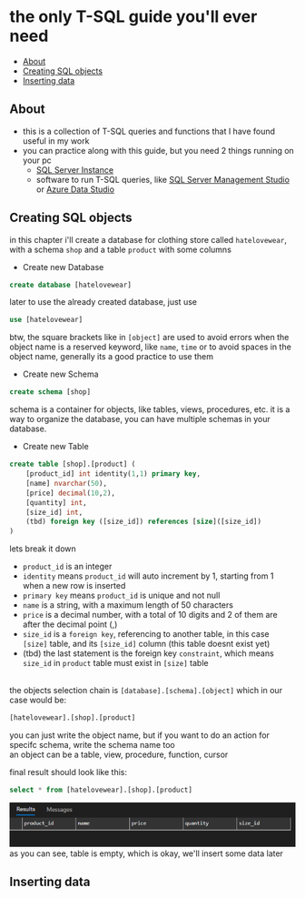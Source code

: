 # the only T-SQL guide you'll ever need

- [About](#About)
- [Creating SQL objects](#Creating-SQL-objects)
- [Inserting data](#Inserting-data)

## About
- this is a collection of T-SQL queries and functions that I have found useful in my work
- you can practice along with this guide, but you need 2 things running on your pc
    - [SQL Server Instance](https://www.microsoft.com/en-us/sql-server/sql-server-downloads)
    - software to run T-SQL queries, like [SQL Server Management Studio](https://docs.microsoft.com/en-us/sql/ssms/download-sql-server-management-studio-ssms?view=sql-server-ver15) or [Azure Data Studio](https://docs.microsoft.com/en-us/sql/azure-data-studio/download-azure-data-studio?view=sql-server-ver15)

## Creating SQL objects
in this chapter i'll create a database for clothing store called `hatelovewear`, with a schema `shop` and a table `product` with some columns

- Create new Database
``` sql 
create database [hatelovewear]
```
later to use the already created database, just use 
``` sql 
use [hatelovewear]
```
btw, the square brackets like in `[object]` are used to avoid errors when the object name is a reserved keyword, like  `name`, `time` or to avoid spaces in the object name, generally its a good practice to use them

- Create new Schema
``` sql
create schema [shop]
```
schema is a container for objects, like tables, views, procedures, etc. it is a way to organize the database, you can have multiple schemas in your database.

- Create new Table <br>
``` sql 
create table [shop].[product] (
    [product_id] int identity(1,1) primary key,
    [name] nvarchar(50),
    [price] decimal(10,2),
    [quantity] int,
    [size_id] int,
    (tbd) foreign key ([size_id]) references [size]([size_id])
)
```
lets break it down
- `product_id` is an integer
- `identity` means `product_id` will auto increment by 1, starting from 1 when a new row is inserted
- `primary key` means `product_id` is unique and not null
- `name` is a string, with a maximum length of 50 characters
- `price` is a decimal number, with a total of 10 digits and 2 of them are after the decimal point (,)
- `size_id` is a `foreign key`, referencing to another table, in this case `[size]` table, and its `[size_id]` column (this table doesnt exist yet)
- (tbd) the last statement is the foreign key `constraint`, which means `size_id` in `product` table must exist in `[size]` table

<br> the objects selection chain is `[database].[schema].[object]` which in our case would be:
``` sql
[hatelovewear].[shop].[product]
```

you can just write the object name, but if you want to do an action for specifc schema, write the schema name too
<br> an object can be a table, view, procedure, function, cursor

final result should look like this:
``` sql
select * from [hatelovewear].[shop].[product]
```
![image info](./img/sc1.png)
as you can see, table is empty, which is okay, we'll insert some data later

## Inserting data



